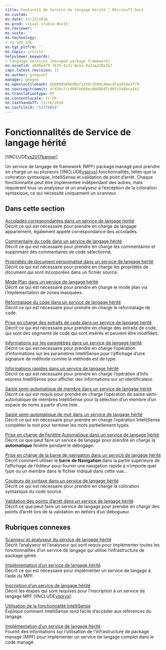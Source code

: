 ```yaml
---
title: Features1 de Service de langage hérité | Microsoft Docs
ms.custom: ''
ms.date: 11/15/2016
ms.prod: visual-studio-dev14
ms.reviewer: ''
ms.suite: ''
ms.technology:
- vs-ide-sdk
ms.tgt_pltfrm: ''
ms.topic: article
helpviewer_keywords:
- language services [managed package framework]
ms.assetid: a646e4f0-767d-4cd1-8e1a-9a2aa210a1b7
caps.latest.revision: 13
ms.author: gregvanl
manager: ghogen
ms.openlocfilehash: bb66895066d0af1259c3509c40ec9fa4458e3f79
ms.sourcegitcommit: af428c7ccd007e668ec0dd8697c88fc5d8bca1e2
ms.translationtype: MT
ms.contentlocale: fr-FR
ms.lasthandoff: 11/16/2018
ms.locfileid: "51774054"
---
```

# <a name="legacy-language-service-features"></a>Fonctionnalités de Service de langage hérité
[!INCLUDE[vs2017banner](../../includes/vs2017banner.md)]

Un service de langage de framework (MPF) package managé peut prendre en charge un ou plusieurs [!INCLUDE[vsprvs](../../includes/vsprvs-md.md)] fonctionnalités, telles que la coloration syntaxique, IntelliSense et validation de point d’arrêt. Chaque fonctionnalité peut être implémentée indépendant des autres, mais requièrent tous un analyseur et un analyseur à l’exception de la coloration syntaxique, ce qui nécessite uniquement un scanneur.  
  
## <a name="in-this-section"></a>Dans cette section  
 [Accolades correspondantes dans un service de langage hérité](../../extensibility/internals/brace-matching-in-a-legacy-language-service.md)  
 Décrit ce qui est nécessaire pour prendre en charge de langage appariement, également appelé correspondance des accolades.  
  
 [Commentaire du code dans un service de langage hérité](../../extensibility/internals/commenting-code-in-a-legacy-language-service.md)  
 Décrit ce qui est nécessaire pour prendre en charge les commentaires et supprimant des commentaires de code sélectionné.  
  
 [Propriétés de document personnalisé dans un service de langage hérité](../../extensibility/internals/custom-document-properties-in-a-legacy-language-service.md)  
 Décrit ce qui est nécessaire pour prendre en charge les propriétés de document qui sont incorporées dans un fichier source.  
  
 [Mode Plan dans un service de langage hérité](../../extensibility/internals/outlining-in-a-legacy-language-service.md)  
 Décrit ce qui est nécessaire pour prendre en charge le mode plan via l’implémentation de zones masquées.  
  
 [Reformatage du code dans un service de langage hérité](../../extensibility/internals/reformatting-code-in-a-legacy-language-service.md)  
 Décrit ce qui est nécessaire pour prendre en charge le reformatage de code.  
  
 [Prise en charge des extraits de code dans un service de langage hérité](../../extensibility/internals/support-for-code-snippets-in-a-legacy-language-service.md)  
 Décrit ce qui est nécessaire pour prendre en charge des extraits de code, qui sont des segments de code qui sont insérés et peuvent être modifiées.  
  
 [Informations sur les paramètres dans un service de langage hérité](../../extensibility/internals/parameter-info-in-a-legacy-language-service2.md)  
 Décrit ce qui est nécessaire pour prendre en charge l’opération d’informations sur les paramètres IntelliSense pour l’affichage d’une signature de méthode comme la méthode est de type.  
  
 [Informations rapides dans un service de langage hérité](../../extensibility/internals/quick-info-in-a-legacy-language-service.md)  
 Décrit ce qui est nécessaire pour prendre en charge l’opération d’Info express IntelliSense pour afficher des informations sur un identificateur.  
  
 [Saisie semi-automatique de membre dans un service de langage hérité](../../extensibility/internals/member-completion-in-a-legacy-language-service.md)  
 Décrit ce qui est requis pour prendre en charge l’opération de saisie semi-automatique de membres IntelliSense pour la sélection d’un membre d’un espace de noms à partir d’une liste.  
  
 [Saisie semi-automatique de mot dans un service de langage hérité](../../extensibility/internals/word-completion-in-a-legacy-language-service.md)  
 Décrit ce qui est nécessaire pour prendre en charge l’opération IntelliSense compléter le mot pour terminer les mots partiellement typés.  
  
 [Prise en charge de Fenêtre Automatique dans un service de langage hérité](../../extensibility/internals/support-for-the-autos-window-in-a-legacy-language-service.md)  
 Décrit ce que peut faire un service de langage pour prendre en charge la **automatique** fenêtre pendant le débogage.  
  
 [Prise en charge de la barre de navigation dans un service de langage hérité](../../extensibility/internals/support-for-the-navigation-bar-in-a-legacy-language-service.md)  
 Décrit comment utiliser le **barre de Navigation** dans la partie supérieure de l’affichage de l’éditeur pour fournir une navigation rapide à n’importe quel type ou un membre dans le fichier indiqué dans cette vue...  
  
 [Couleurs de syntaxe dans un service de langage hérité](../../extensibility/internals/syntax-colorizing-in-a-legacy-language-service.md)  
 Décrit ce qui est nécessaire pour prendre en charge la coloration syntaxique du code source.  
  
 [Validation des points d’arrêt dans un service de langage hérité](../../extensibility/internals/validating-breakpoints-in-a-legacy-language-service.md)  
 Décrit ce que peut faire un service de langage pour prendre en charge des points d’arrêt lors de la validation en dehors d’un débogueur.  
  
## <a name="related-sections"></a>Rubriques connexes  
 [Scanneur et analyseur du service de langage hérité](../../extensibility/internals/legacy-language-service-parser-and-scanner.md)  
 Décrit l’analyseur et l’analyseur qui sont requis pour implémenter toutes les fonctionnalités d’un service de langage qui utilise l’infrastructure de package gérée.  
  
 [Implémentation d’un service de langage hérité](../../extensibility/internals/implementing-a-legacy-language-service2.md)  
 Décrit ce qui est nécessaire pour implémenter un service de langage à l’aide du MPF.  
  
 [Inscription d’un service de langage hérité](../../extensibility/internals/registering-a-legacy-language-service1.md)  
 Décrit les étapes qui sont requises pour l’inscription à un service de langage MPF [!INCLUDE[vsprvs](../../includes/vsprvs-md.md)].  
  
 [Utilisation de la fonctionnalité IntelliSense](../../ide/using-intellisense.md)  
 Explique comment IntelliSense rend facile d’accéder aux références du langage.  
  
 [Implémentation d’un service de langage hérité](../../extensibility/internals/implementing-a-legacy-language-service1.md)  
 Fournit des informations sur l’utilisation de l’infrastructure de package managé (MPF) pour implémenter un service de langage complet dans le code managé.

